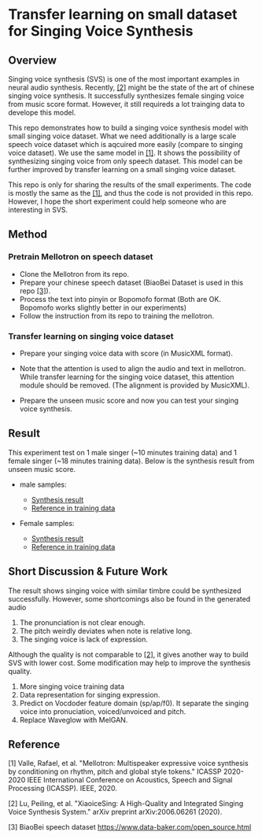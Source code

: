 # Transfer learning on small dataset for Singing Voice Synthesis

## Overview

Singing voice synthesis (SVS) is one of the most important examples in neural audio synthesis. Recently, [[2]](https://xiaoicesing.github.io/) might be the state of the art of chinese singing voice synthesis. It successfully synthesizes female singing voice from music score format. However, it still requireds a lot trainging data to develope this model.

This repo demonstrates how to build a singing voice synthesis model with small singing voice dataset. What we need additionally is a large scale speech voice dataset which is aqcuired more easily (compare to singing voice dataset). 
We use the same model in [[1]](https://github.com/NVIDIA/mellotron). It shows the possibility of synthesizing singing voice from only speech dataset. This model can be further improved by transfer learning on a small singing voice dataset.

This repo is only for sharing the results of the small experiments.  The code is mostly the same as the [[1]](https://github.com/NVIDIA/mellotron), and thus the code is not provided in this repo. However, I hope the short experiment could help someone who are interesting in SVS.



## Method

### Pretrain Mellotron on speech dataset

- Clone the Mellotron from its repo.
- Prepare your chinese speech dataset (BiaoBei Dataset is used in this repo [[3]](https://www.data-baker.com/open_source.html)).
- Process the text into pinyin or Bopomofo format (Both are OK. Bopomofo works slightly better in our experiments)
- Follow the instruction from its repo to training the mellotron.

### Transfer learning on singing voice dataset

- Prepare your singing voice data with score (in MusicXML format).
- Note that the attention is used to align the audio and text in mellotron. While transfer learning for the singing voice dataset, this attention module should be removed. (The alignment is provided by MusicXML).

- Prepare the unseen music score and now you can test your singing voice synthesis.

## Result

This experiment test on 1 male singer (~10 minutes training data) and 1 female singer (~18 minutes training data). Below is the synthesis result from unseen music score. 

- male samples:

  - [Synthesis result](https://drive.google.com/file/d/1reL9JLrzq0Y2afBN6Y6BuFPA5DaSiu64/view?usp=sharing)
  - [Reference in training data](https://drive.google.com/file/d/1T6DJAOQS67GXAsZYYQ_q573f_cCOH5bZ/view?usp=sharing)

- Female samples:

  - [Synthesis result](https://drive.google.com/file/d/1dvZtrSwiwXD9XMpHRR-37yJ7i6m8Q2RB/view?usp=sharing)
  - [Reference in training data](https://drive.google.com/file/d/1wSKVQUGD_9faf7C7IvxHkunBa6NhncJO/view?usp=sharing)

  

## Short Discussion & Future Work

The result shows singing voice with similar timbre could be synthesized successfully. However, some shortcomings also be found in the generated audio

1. The pronunciation is not clear enough.
2. The pitch weirdly deviates when note is relative long.
3. The singing voice is lack of expression.


Although the quality is not comparable to [[2]](https://xiaoicesing.github.io/), it gives another way to build SVS with lower cost. Some modification may help to improve the synthesis quality.

1. More singing voice training data
2. Data representation for singing expression.
3. Predict on Vocdoder feature domain (sp/ap/f0). It separate the singing voice into pronuciation, voiced/unvoiced and pitch.
4. Replace Waveglow with MelGAN.

## Reference
[1] Valle, Rafael, et al. "Mellotron: Multispeaker expressive voice synthesis by conditioning on rhythm, pitch and global style tokens." ICASSP 2020-2020 IEEE International Conference on Acoustics, Speech and Signal Processing (ICASSP). IEEE, 2020.

[2] Lu, Peiling, et al. "XiaoiceSing: A High-Quality and Integrated Singing Voice Synthesis System." arXiv preprint arXiv:2006.06261 (2020).

[3] BiaoBei speech dataset https://www.data-baker.com/open_source.html

